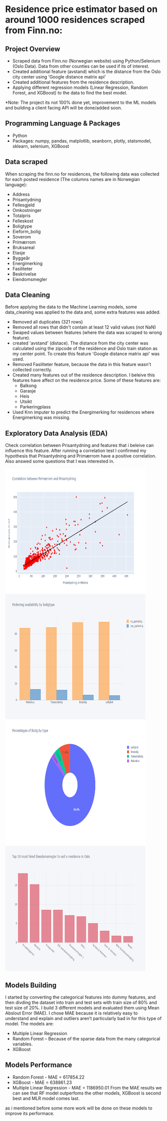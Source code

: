 # Residence price estimator based on around 1000 residences scraped from Finn.no: 

## Project Overview
* Scraped data from Finn.no (Norwegian website) using Python/Selenium (Oslo Data). Data from other counties can be used if its of interest.
* Created additional feature (avstand) which is the distance from the Oslo city center using 'Google distance matrix api'
* Created additional features from the residence description.
* Applying different regression models (Linear Regression, Random Forest, and XGBoost) to the data to find the best model.

*Note: The project its not 100% done yet, improvement to the ML models and building a client facing API will be done/added soon.

## Programming Language & Packages
* Python
* Packages: numpy, pandas, matplotlib, seanborn, plotly, statsmodel, sklearn, selenium, XGBoost 

## Data scraped
When scraping the finn.no for residences, the following data was collected for each posted residence (The columns names are in Norwegian language):
* Address
* Prisantydning
* Fellesgjeld
* Omkostninger
* Totalpris
* Felleskost
* Boligtype
* Eieform_bolig
* Soverom
* Primærrom
* Bruksareal
* Etasje
* Byggeår
* Energimerking
* Fasiliteter
* Beskrivelse
* Eiendomsmegler

## Data Cleaning
Before applying the data to the Machine Learning models, some data_cleaning was applied to the data and, some extra features was added.

* Removed all duplicates (321 rows)
* Removed all rows that didn't contain at least 12 valid values (not NaN)
* Swaped values between features (where the data was scraped to wrong feature).
* created 'avstand' (distace). The distance from the city center was calculated using the zipcode of the residence and Oslo train station as my center point. To create this feature 'Google distance matrix api' was used.
* Removed Fasiliteter feature, because the data in this feature wasn't collected correctly.
* Created many features out of the residence description. I beleive this features have affect on the residence price. Some of these features are:
  * Balkong
  * Garasje
  * Heis
  * Utsikt
  * Parkeringplass
 * Used Knn imputer to predict the Energimerking for residences where Energimerking was missing.

## Exploratory Data Analysis (EDA)
Check correlation between Prisantydning and features that i beleive can influence this feature. After running a correlation test I confirmed my hypothesis that Prisantydning and Primærrom have a positive correlation. Also answed some questions that I was interested in.

<img src="newplot (2).png" width="450" height="400"> <img src="newplot (1).png" width="450" height="400"> <img src="newplot (3).png" width="450" height="400"> <img src="newplot (4).png" width="450" height="400"> 

## Models Building
I started by converting the categorical features into dummy features, and then divding the dataset into train and test sets with train size of 80% and test size of 20%.
I build 3 different models and evaluated them using Mean Abslout Error (MAE). I chose MAE because it is relatively easy to understand and explain and outliers aren’t particularly bad in for this type of model.
The models are:
* Multiple Linear Regression
* Random Forest – Because of the sparse data from the many categorical variables.
* XGBoost

## Models Performance
* Random Forest - MAE =  617854.22
* XGBoost - MAE = 638861.23 
* Multiple Linear Regression - MAE = 1186950.01
From the MAE results we can see that RF model outperfoms the other models, XGBoost is second best and MLR model comes last.

as i mentioned before some more work will be done on these models to improve its performace.




